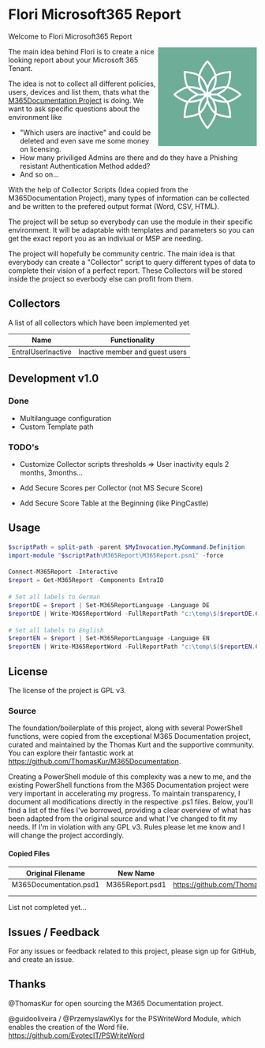 # Flori Microsoft365 Report
Welcome to Flori Microsoft365 Report

<img align="right" src="https://github.com/schmm2/Flori-M365Report/raw/main/Branding/icon.png" width="200px" alt="Flori">

The main idea behind Flori is to create a nice looking report about your Microsoft 365 Tenant. 

The idea is not to collect all different policies, users, devices and list them, thats what the [M365Documentation Project](https://github.com/ThomasKur/M365Documentation.) is doing. We want to ask specific questions about the environment like 

- "Which users are inactive" and could be deleted and even save me some money on licensing. 
- How many priviliged Admins are there and do they have a Phishing resistant Authentication Method added?
- And so on...

With the help of Collector Scripts (Idea copied from the M365Documentation Project), many types of information can be collected and be written to the prefered output format (Word, CSV, HTML).

The project will be setup so everybody can use the module in their specific environment. It will be adaptable with templates and parameters so you can get the exact report you as an indiviual or MSP are needing.

The project will hopefully be community centric. The main idea is that everybody can create a "Collector" script to query different types of data to complete their vision of a perfect report. These Collectors will be stored inside the project so everbody else can profit from them.

## Collectors

A list of all collectors which have been implemented yet

| Name              | Functionality                   |
| ----------------- | ------------------------------- |
| EntraIUserInactive | Inactive member and guest users |


## Development v1.0

### Done

- Multilanguage configuration
- Custom Template path

### TODO's

- Customize Collector scripts thresholds => User inactivity equls 2 months, 3months...

- Add Secure Scores per Collector (not MS Secure Score)
- Add Secure Score Table at the Beginning (like PingCastle)

## Usage

```powershell
$scriptPath = split-path -parent $MyInvocation.MyCommand.Definition
import-module "$scriptPath\M365Report\M365Report.psm1" -force 

Connect-M365Report -Interactive
$report = Get-M365Report -Components EntraID

# Set all labels to German
$reportDE = $report | Set-M365ReportLanguage -Language DE
$reportDE | Write-M365ReportWord -FullReportPath "c:\temp\$($reportDE.CreationDate.ToString("yyyyMMddHHmm"))-Report-DE.docx"

# Set all labels to English
$reportEN = $report | Set-M365ReportLanguage -Language EN
$reportEN | Write-M365ReportWord -FullReportPath "c:\temp\$($reportEN.CreationDate.ToString("yyyyMMddHHmm"))-Report-DE.docx"
```

## License
The license of the project is GPL v3.

### Source
The foundation/boilerplate of this project, along with several PowerShell functions, were copied from the exceptional M365 Documentation project, curated and maintained by the Thomas Kurt and the supportive community. You can explore their fantastic work at https://github.com/ThomasKur/M365Documentation.

Creating a PowerShell module of this complexity was a new to me, and the existing PowerShell functions from the M365 Documentation project were very important in accelerating my progress. To maintain transparency, I document all modifications directly in the respective .ps1 files. Below, you'll find a list of the files I've borrowed, providing a clear overview of what has been adapted from the original source and what I've changed to fit my needs. If I'm in violation with any GPL v3. Rules please let me know and I will change the project accordingly.

#### Copied Files

| Original Filename      | New Name        | Source                                                                                                     |
| ---------------------- | --------------- | ---------------------------------------------------------------------------------------------------------- |
| M365Documentation.psd1 | M365Report.psd1 | https://github.com/ThomasKur/M365Documentation/blob/main/PSModule/M365Documentation/M365Documentation.psd1 |
|                        |                 |                                                                                                            |
|                        |                 |                                                                                                            |

List not completed yet... 

## Issues / Feedback
For any issues or feedback related to this project, please sign up for GitHub, and create an issue.

## Thanks

@ThomasKur for open sourcing the M365 Documentation project.

@guidooliveira / @PrzemyslawKlys for the PSWriteWord Module, which enables the creation of the Word file. https://github.com/EvotecIT/PSWriteWord

